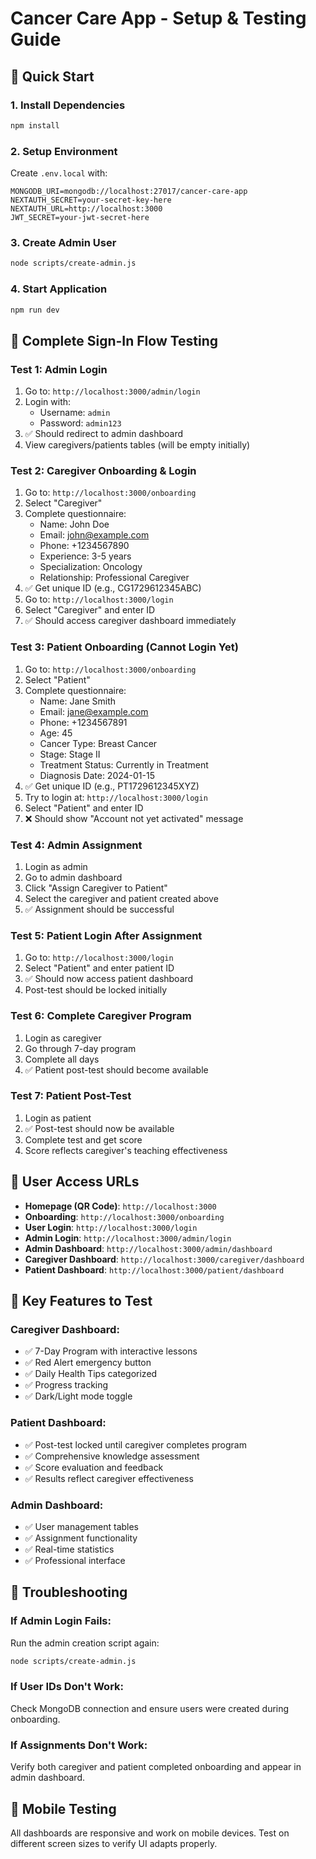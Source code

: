 # Cancer Care App - Setup & Testing Guide

## 🚀 Quick Start

### 1. Install Dependencies
```bash
npm install
```

### 2. Setup Environment
Create `.env.local` with:
```
MONGODB_URI=mongodb://localhost:27017/cancer-care-app
NEXTAUTH_SECRET=your-secret-key-here
NEXTAUTH_URL=http://localhost:3000
JWT_SECRET=your-jwt-secret-here
```

### 3. Create Admin User
```bash
node scripts/create-admin.js
```

### 4. Start Application
```bash
npm run dev
```

## 🔐 Complete Sign-In Flow Testing

### Test 1: Admin Login
1. Go to: `http://localhost:3000/admin/login`
2. Login with:
   - Username: `admin`
   - Password: `admin123`
3. ✅ Should redirect to admin dashboard
4. View caregivers/patients tables (will be empty initially)

### Test 2: Caregiver Onboarding & Login
1. Go to: `http://localhost:3000/onboarding`
2. Select "Caregiver"
3. Complete questionnaire:
   - Name: John Doe
   - Email: john@example.com
   - Phone: +1234567890
   - Experience: 3-5 years
   - Specialization: Oncology
   - Relationship: Professional Caregiver
4. ✅ Get unique ID (e.g., CG1729612345ABC)
5. Go to: `http://localhost:3000/login`
6. Select "Caregiver" and enter ID
7. ✅ Should access caregiver dashboard immediately

### Test 3: Patient Onboarding (Cannot Login Yet)
1. Go to: `http://localhost:3000/onboarding`
2. Select "Patient"
3. Complete questionnaire:
   - Name: Jane Smith
   - Email: jane@example.com
   - Phone: +1234567891
   - Age: 45
   - Cancer Type: Breast Cancer
   - Stage: Stage II
   - Treatment Status: Currently in Treatment
   - Diagnosis Date: 2024-01-15
4. ✅ Get unique ID (e.g., PT1729612345XYZ)
5. Try to login at: `http://localhost:3000/login`
6. Select "Patient" and enter ID
7. ❌ Should show "Account not yet activated" message

### Test 4: Admin Assignment
1. Login as admin
2. Go to admin dashboard
3. Click "Assign Caregiver to Patient"
4. Select the caregiver and patient created above
5. ✅ Assignment should be successful

### Test 5: Patient Login After Assignment
1. Go to: `http://localhost:3000/login`
2. Select "Patient" and enter patient ID
3. ✅ Should now access patient dashboard
4. Post-test should be locked initially

### Test 6: Complete Caregiver Program
1. Login as caregiver
2. Go through 7-day program
3. Complete all days
4. ✅ Patient post-test should become available

### Test 7: Patient Post-Test
1. Login as patient
2. ✅ Post-test should now be available
3. Complete test and get score
4. Score reflects caregiver's teaching effectiveness

## 🔄 User Access URLs

- **Homepage (QR Code)**: `http://localhost:3000`
- **Onboarding**: `http://localhost:3000/onboarding`
- **User Login**: `http://localhost:3000/login`
- **Admin Login**: `http://localhost:3000/admin/login`
- **Admin Dashboard**: `http://localhost:3000/admin/dashboard`
- **Caregiver Dashboard**: `http://localhost:3000/caregiver/dashboard`
- **Patient Dashboard**: `http://localhost:3000/patient/dashboard`

## 🎯 Key Features to Test

### Caregiver Dashboard:
- ✅ 7-Day Program with interactive lessons
- ✅ Red Alert emergency button
- ✅ Daily Health Tips categorized
- ✅ Progress tracking
- ✅ Dark/Light mode toggle

### Patient Dashboard:
- ✅ Post-test locked until caregiver completes program
- ✅ Comprehensive knowledge assessment
- ✅ Score evaluation and feedback
- ✅ Results reflect caregiver effectiveness

### Admin Dashboard:
- ✅ User management tables
- ✅ Assignment functionality
- ✅ Real-time statistics
- ✅ Professional interface

## 🚨 Troubleshooting

### If Admin Login Fails:
Run the admin creation script again:
```bash
node scripts/create-admin.js
```

### If User IDs Don't Work:
Check MongoDB connection and ensure users were created during onboarding.

### If Assignments Don't Work:
Verify both caregiver and patient completed onboarding and appear in admin dashboard.

## 📱 Mobile Testing
All dashboards are responsive and work on mobile devices. Test on different screen sizes to verify UI adapts properly.
